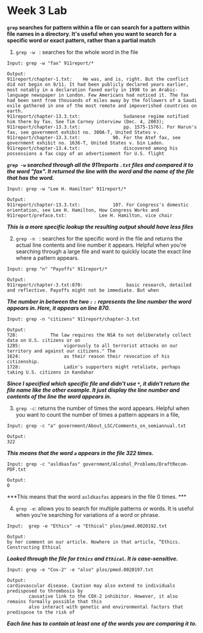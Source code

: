 # Week 3 Lab 

 **```grep``` searches for pattern within a file or can search for a pattern within file names in a directory. It's useful when you want to search for a specific word or exact pattern, rather than a partial match**


1. ```grep -w ``` : searches for the whole word in the file 
``` Ex. 
Input: grep -w "fax" 911report/*

Output: 
911report/chapter-1.txt:    He was, and is, right. But the conflict did not begin on 9/11. It had been publicly declared years earlier, most notably in a declaration faxed early in 1998 to an Arabic-language newspaper in London. Few Americans had noticed it. The fax had been sent from thousands of miles away by the followers of a Saudi exile gathered in one of the most remote and impoverished countries on earth.
911report/chapter-13.3.txt:                Sudanese regime notified him there by fax. See Tim Carney interview (Dec. 4, 2003);
911report/chapter-13.3.txt:                pp. 1575-1576). For Harun's fax, see government exhibit no. 300A-T, United States v.
911report/chapter-13.3.txt:            90. For the Atef fax, see government exhibit no. 1636-T, United States v. bin Laden.
911report/chapter-13.4.txt:                discovered among his possessions a fax copy of an advertisement for U.S. flight
```

***```grep -w``` searched through all the 911reports ```.txt``` files and compared it to the word "fax". It returned the line with the word and the name of the file that has the word.*** 

```Ex. 
Input: grep -w "Lee H. Hamilton" 911report/*

Output:
911report/chapter-13.3.txt:            107. For Congress's domestic orientation, see Lee H. Hamilton, How Congress Works and
911report/preface.txt:            Lee H. Hamilton, vice chair
```
***This is a more specific lookup the resulting output should have less files***

2. ```grep -n ``` : searches for the specific word in the file and returns the actual line contents and line number it appears. Helpful when you're  searching through a large file and want to quickly locate the exact line where a pattern appears.
``` Ex.
Input: grep "n" "Payoffs" 911report/*

Output: 
911report/chapter-3.txt:870:                basic research, detailed and reflective. Payoffs might not be immediate. But when
```
***The number in between the two ```:``` ```:``` represents the line number the word appears in. Here, it appears on line 870.***
```
Input: grep -n "citizens" 911report/chapter-3.txt 

Output:
728:            The law requires the NSA to not deliberately collect data on U.S. citizens or on
1285:                vigorously to all terrorist attacks on our territory and against our citizens." The
1624:                as their reason their revocation of his citizenship.
1728:                Ladin's supporters might retaliate, perhaps taking U.S. citizens in Kandahar
```
***Since I specified which specific file and didn't use ```*```, it didn't return the file name like the other example. It just display the line number and contents of the line the word appears in.***

3. ``` grep -c ```: returns the number of times the word appears. Helpful when you want to count the number of times a pattern appears in a file,
```
Input: grep -c "a" government/About_LSC/Comments_on_semiannual.txt 

Output: 
322
```
***This means that the word ```a``` appears in the file 322 times.***

```
Input: grep -c "asldkasfas" government/Alcohol_Problems/DraftRecom-PDF.txt 

Output: 
0
```
***This means that the word ```asldkasfas``` appears in the file 0 times. ***

4. ```grep -e```: allows you to search for multiple patterns or words. It is useful when you're searching for variations of a word or phrase. 
``` 
Input:  grep -e "Ethics" -e "Ethical" plos/pmed.0020192.txt

Output: 
by her comment on our article. Nowhere in that article, “Ethics. Constructing Ethical
```
***Looked through the file for ```Ethics``` and ```Ethical```. It is case-sensitive.***

```
Input: grep -e "Cox-2" -e "also" plos/pmed.0020197.txt

Output: 
cardiovascular disease. Caution may also extend to individuals predisposed to thrombosis by
        causative link to the COX-2 inhibitor. However, it also remains formally possible that this
        also interact with genetic and environmental factors that predispose to the risk of
```
***Each line has to contain at least one of the words you are comparing it to.***
